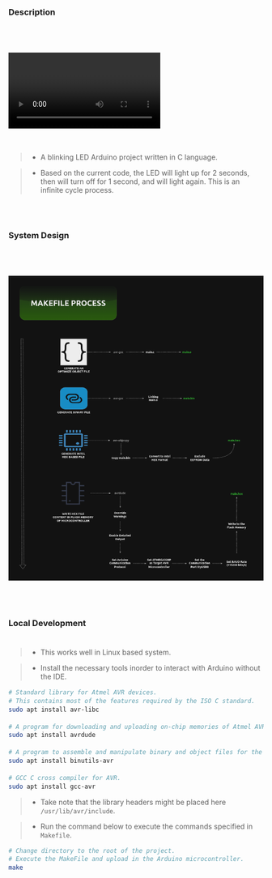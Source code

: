 ### Description
#

<br />

![HW-BlinkingLED Testing](./docs/video-hw-blinking-LED-testing.mp4)

<br />

> - A blinking LED Arduino project written in C language.

> - Based on the current code, the LED will light up for 2
    seconds, then will turn off for 1 second, and will light
    again. This is an infinite cycle process.

<br />
<br />



### System Design
#

<br />

![Makefile Process](./docs/image-makefile-process.png)

<br />
<br />



### Local Development
#

> - This works well in Linux based system.

> - Install the necessary tools inorder to interact
    with Arduino without the IDE.

```bash
# Standard library for Atmel AVR devices.
# This contains most of the features required by the ISO C standard.
sudo apt install avr-libc

# A program for downloading and uploading on-chip memories of Atmel AVR Microcontroller.
sudo apt install avrdude

# A program to assemble and manipulate binary and object files for the AVR architecture.
sudo apt install binutils-avr

# GCC C cross compiler for AVR.
sudo apt install gcc-avr
```

> - Take note that the library headers might be placed here `/usr/lib/avr/include`.

> - Run the command below to execute the commands specified in `Makefile`.

```bash
# Change directory to the root of the project.
# Execute the MakeFile and upload in the Arduino microcontroller.
make
```
